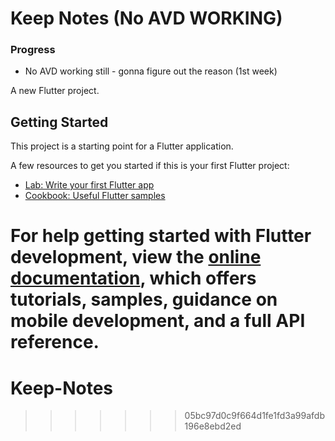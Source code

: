 # Keep Notes (No AVD WORKING)
### Progress
- No AVD working still - gonna figure out the reason (1st week)



A new Flutter project.

## Getting Started

This project is a starting point for a Flutter application.

A few resources to get you started if this is your first Flutter project:

- [Lab: Write your first Flutter app](https://docs.flutter.dev/get-started/codelab)
- [Cookbook: Useful Flutter samples](https://docs.flutter.dev/cookbook)

For help getting started with Flutter development, view the
[online documentation](https://docs.flutter.dev/), which offers tutorials,
samples, guidance on mobile development, and a full API reference.
=======
# Keep-Notes
>>>>>>> 05bc97d0c9f664d1fe1fd3a99afdb196e8ebd2ed
